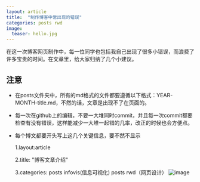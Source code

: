 ```yaml
---
layout: article
title:  "制作博客中常出现的错误"
categories: posts rwd
image:
  teaser: hello.jpg
---
```

在这一次博客网页制作中，每一位同学也包括我自己出现了很多小错误，而浪费了许多宝贵的时间。在文章里，给大家归纳了几个小建议。

## 注意
- 在posts文件夹中，所有的md格式的文件都要遵循以下格式：YEAR-MONTH-title.md，不然的话，文章是出现不了在页面的。
- 每一次在github上的编辑，不要一大堆同时commit，并且每一次commit都要检查有没有错误，这样能减少一大堆一起错的几率，改正的时候也会方便点。
- 每个博文都要开头写上这几个关键信息，要不然不显示 

  1.layout:article 

  2.title: "博客文章介绍" 

  3.categories:
  posts infovis(信息可视化)
  posts rwd（网页设计）
  ![image](http://Ying-Fang.github.io/images/a.png)
